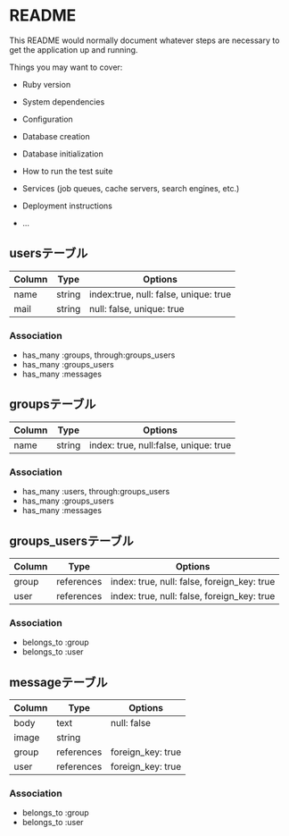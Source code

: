 # README

This README would normally document whatever steps are necessary to get the
application up and running.

Things you may want to cover:

* Ruby version

* System dependencies

* Configuration

* Database creation

* Database initialization

* How to run the test suite

* Services (job queues, cache servers, search engines, etc.)

* Deployment instructions

* ...

## usersテーブル

|Column|Type|Options|
|------|----|-------|
|name|string|index:true, null: false, unique: true|
|mail|string|null: false, unique: true|

### Association
- has_many :groups, through:groups_users
- has_many :groups_users
- has_many :messages

## groupsテーブル

|Column|Type|Options|
|------|----|-------|
|name|string|index: true, null:false, unique: true|

### Association
- has_many :users, through:groups_users
- has_many :groups_users
- has_many :messages

## groups_usersテーブル

|Column|Type|Options|
|------|----|-------|
|group|references|index: true, null: false, foreign_key: true|
|user|references|index: true, null: false, foreign_key: true|

### Association
- belongs_to :group
- belongs_to :user

## messageテーブル

|Column|Type|Options|
|------|----|-------|
|body|text|null: false|
|image|string||
|group|references|foreign_key: true|
|user|references|foreign_key: true|

### Association
- belongs_to :group
- belongs_to :user